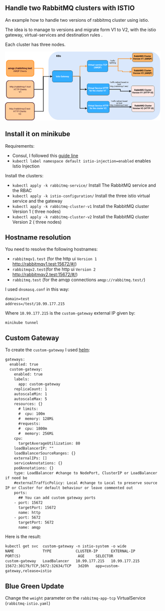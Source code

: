 ## Handle two RabbitMQ clusters with ISTIO

An example how to handle two  versions of rabbitmq cluster using istio.

The idea is to manage to versions and migrate form V1 to V2, with the istio gateway, virtual-services and destination rules .

Each cluster has three nodes.


[![Schema](https://github.com/Gsantomaggio/k8s/raw/wip/rabbitmq_traffic/img/img.png "Schema")](https://github.com/Gsantomaggio/k8s/raw/wip/rabbitmq_traffic/img/img.png "Schema")


## Install it on minikube

Requirements:
 - Consul, I followed this [guide line](https://learn.hashicorp.com/consul/kubernetes/minikube)
 - `kubectl label namespace default istio-injection=enabled` enables Istio Injection


Install the clusters:

 - `kubectl apply -k rabbitmq-service/` Install The RabbitMQ service and the RBAC
 - `kubectl apply -k istio-configuration/` Install the three istio virtual service and the gateway
 - `kubectl apply -k rabbitmq-cluster-v1` Install the RabbitMQ cluster Version 1 ( three nodes)
 - `kubectl apply -k rabbitmq-cluster-v2` Install the RabbitMQ cluster Version 2 ( three nodes)

## Hostname resolution
You need to resolve the following hostnames:
 - `rabbitmqv1.test` (for the http ui  `Version 1` http://rabbitmqv1.test:15672/#/)
 - `rabbitmqv2.test`(for the http ui `Version 2` http://rabbitmqv2.test:15672/#/)
 - `rabbitmq.test` (for the amqp connections  `amqp://rabbitmq.test/`)


I used `dnsmasq.conf` in this way:

```
domain=test
address=/test/10.99.177.215
```

Where `10.99.177.215` is the `custom-gateway` external IP given by:
```
minikube tunnel
```
## Custom Gateway

To create the `custom-gateway` I used [helm](https://istio.io/docs/setup/install/helm/):

```
gateways:
  enabled: true
  custom-gateway:
    enabled: true
    labels:
      app: custom-gateway
    replicaCount: 1
    autoscaleMin: 1
    autoscaleMax: 5
    resources: {}
      # limits:
      #  cpu: 100m
      #  memory: 128Mi
      #requests:
      #  cpu: 1800m
      #  memory: 256Mi
    cpu:
      targetAverageUtilization: 80
    loadBalancerIP: ""
    loadBalancerSourceRanges: {}
    externalIPs: []
    serviceAnnotations: {}
    podAnnotations: {}
    type: LoadBalancer #change to NodePort, ClusterIP or LoadBalancer if need be
    #externalTrafficPolicy: Local #change to Local to preserve source IP or Cluster for default behaviour or leave commented out
    ports:
      ## You can add custom gateway ports
    - port: 15672
      targetPort: 15672
      name: http 
    - port: 5672
      targetPort: 5672
      name: amqp 
```

Here is the result:
```
kubectl get svc  custom-gateway -n istio-system -o wide
NAME             TYPE           CLUSTER-IP      EXTERNAL-IP     PORT(S)                          AGE     SELECTOR
custom-gateway   LoadBalancer   10.99.177.215   10.99.177.215   15672:30179/TCP,5672:32634/TCP   3d20h   app=custom-gateway,release=istio
```

## Blue Green Update

Change the `weight` parameter on the `rabbitmq-app-tcp` VirtualService (`rabbitmq-istio.yaml`)



